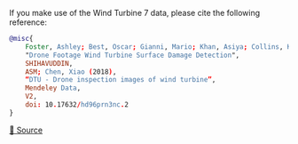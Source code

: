 If you make use of the Wind Turbine 7 data, please cite the following reference:

```bibtex
@misc{
    Foster, Ashley; Best, Oscar; Gianni, Mario; Khan, Asiya; Collins, Kerry; Sharma, Sanjay (2022),
    "Drone Footage Wind Turbine Surface Damage Detection",
    SHIHAVUDDIN,
    ASM; Chen, Xiao (2018),
    “DTU - Drone inspection images of wind turbine”,
    Mendeley Data,
    V2,
    doi: 10.17632/hd96prn3nc.2
}
```

[🔗 Source](https://www.kaggle.com/datasets/ajifoster3/yolo-annotated-wind-turbines-586x371)

